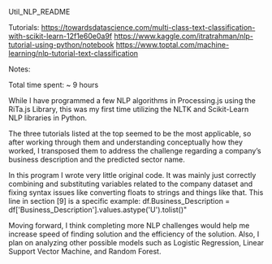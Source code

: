 Util_NLP_README

Tutorials:
https://towardsdatascience.com/multi-class-text-classification-with-scikit-learn-12f1e60e0a9f
https://www.kaggle.com/itratrahman/nlp-tutorial-using-python/notebook
https://www.toptal.com/machine-learning/nlp-tutorial-text-classification

Notes:

Total time spent: ~ 9 hours

While I have programmed a few NLP algorithms in Processing.js using the RiTa.js Library, this was my first time utilizing the NLTK and Scikit-Learn NLP libraries in Python.

The three tutorials listed at the top seemed to be the most applicable, so after working through them and understanding conceptually how they worked, I transposed them to address the challenge regarding a company’s business description and the predicted sector name.

In this program I wrote very little original code. It was mainly just correctly combining and substituting variables related to the company dataset and fixing syntax issues like converting floats to strings and things like that. This line in section [9] is a specific example:
        df.Business_Description = df['Business_Description'].values.astype('U').tolist()"

Moving forward, I think completing more NLP challenges would help me increase speed of finding solution and the efficiency of the solution. Also, I plan on analyzing other possible models such as Logistic Regression, Linear Support Vector Machine, and Random Forest. 
